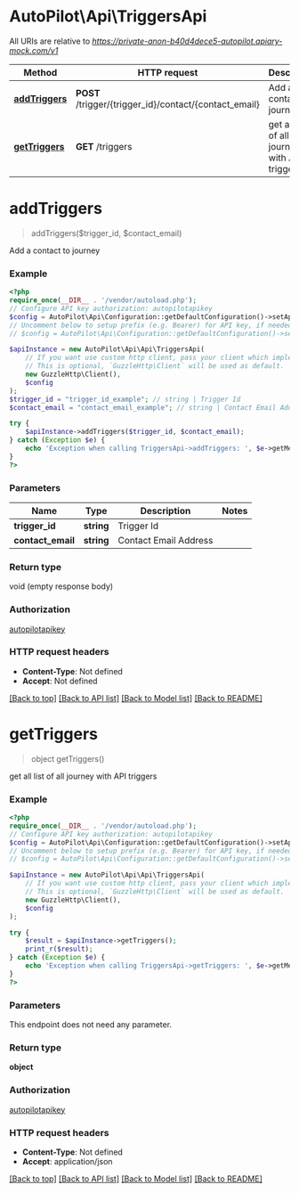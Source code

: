 # AutoPilot\Api\TriggersApi

All URIs are relative to *https://private-anon-b40d4dece5-autopilot.apiary-mock.com/v1*

Method | HTTP request | Description
------------- | ------------- | -------------
[**addTriggers**](TriggersApi.md#addTriggers) | **POST** /trigger/{trigger_id}/contact/{contact_email} | Add a contact to journey
[**getTriggers**](TriggersApi.md#getTriggers) | **GET** /triggers | get all list of all journey with API triggers

# **addTriggers**
> addTriggers($trigger_id, $contact_email)

Add a contact to journey

### Example
```php
<?php
require_once(__DIR__ . '/vendor/autoload.php');
// Configure API key authorization: autopilotapikey
$config = AutoPilot\Api\Configuration::getDefaultConfiguration()->setApiKey('autopilotapikey', 'YOUR_API_KEY');
// Uncomment below to setup prefix (e.g. Bearer) for API key, if needed
// $config = AutoPilot\Api\Configuration::getDefaultConfiguration()->setApiKeyPrefix('autopilotapikey', 'Bearer');

$apiInstance = new AutoPilot\Api\Api\TriggersApi(
    // If you want use custom http client, pass your client which implements `GuzzleHttp\ClientInterface`.
    // This is optional, `GuzzleHttp\Client` will be used as default.
    new GuzzleHttp\Client(),
    $config
);
$trigger_id = "trigger_id_example"; // string | Trigger Id
$contact_email = "contact_email_example"; // string | Contact Email Address

try {
    $apiInstance->addTriggers($trigger_id, $contact_email);
} catch (Exception $e) {
    echo 'Exception when calling TriggersApi->addTriggers: ', $e->getMessage(), PHP_EOL;
}
?>
```

### Parameters

Name | Type | Description  | Notes
------------- | ------------- | ------------- | -------------
 **trigger_id** | **string**| Trigger Id |
 **contact_email** | **string**| Contact Email Address |

### Return type

void (empty response body)

### Authorization

[autopilotapikey](../../README.md#autopilotapikey)

### HTTP request headers

 - **Content-Type**: Not defined
 - **Accept**: Not defined

[[Back to top]](#) [[Back to API list]](../../README.md#documentation-for-api-endpoints) [[Back to Model list]](../../README.md#documentation-for-models) [[Back to README]](../../README.md)

# **getTriggers**
> object getTriggers()

get all list of all journey with API triggers

### Example
```php
<?php
require_once(__DIR__ . '/vendor/autoload.php');
// Configure API key authorization: autopilotapikey
$config = AutoPilot\Api\Configuration::getDefaultConfiguration()->setApiKey('autopilotapikey', 'YOUR_API_KEY');
// Uncomment below to setup prefix (e.g. Bearer) for API key, if needed
// $config = AutoPilot\Api\Configuration::getDefaultConfiguration()->setApiKeyPrefix('autopilotapikey', 'Bearer');

$apiInstance = new AutoPilot\Api\Api\TriggersApi(
    // If you want use custom http client, pass your client which implements `GuzzleHttp\ClientInterface`.
    // This is optional, `GuzzleHttp\Client` will be used as default.
    new GuzzleHttp\Client(),
    $config
);

try {
    $result = $apiInstance->getTriggers();
    print_r($result);
} catch (Exception $e) {
    echo 'Exception when calling TriggersApi->getTriggers: ', $e->getMessage(), PHP_EOL;
}
?>
```

### Parameters
This endpoint does not need any parameter.

### Return type

**object**

### Authorization

[autopilotapikey](../../README.md#autopilotapikey)

### HTTP request headers

 - **Content-Type**: Not defined
 - **Accept**: application/json

[[Back to top]](#) [[Back to API list]](../../README.md#documentation-for-api-endpoints) [[Back to Model list]](../../README.md#documentation-for-models) [[Back to README]](../../README.md)

